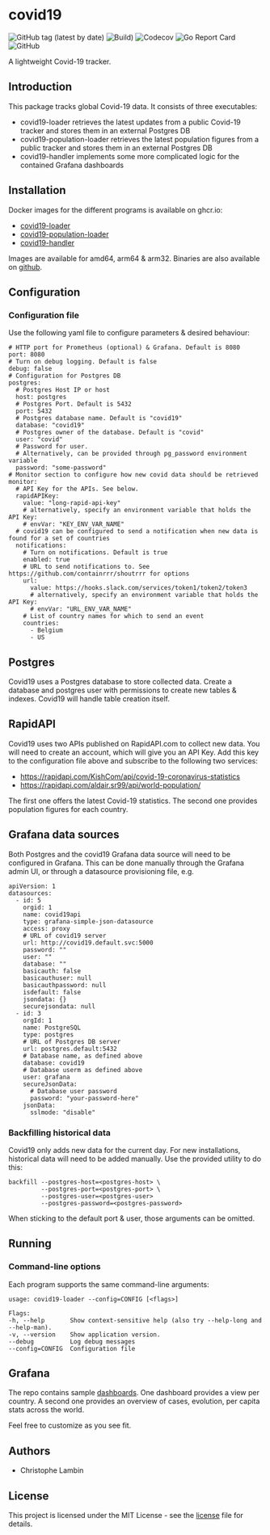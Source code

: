 # covid19
![GitHub tag (latest by date)](https://img.shields.io/github/v/tag/clambin/covid19?color=green&label=Release&style=plastic)
![Build)](https://github.com/clambin/covid19/workflows/Build/badge.svg)
![Codecov](https://img.shields.io/codecov/c/gh/clambin/covid19?style=plastic)
![Go Report Card](https://goreportcard.com/badge/github.com/clambin/covid19)
![GitHub](https://img.shields.io/github/license/clambin/covid19?style=plastic)


A lightweight Covid-19 tracker.

## Introduction
This package tracks global Covid-19 data. It consists of three executables:

- covid19-loader retrieves the latest updates from a public Covid-19 tracker and stores them in an external Postgres DB
- covid19-population-loader retrieves the latest population figures from a public tracker and stores them in an external Postgres DB
- covid19-handler implements some more complicated logic for the contained Grafana dashboards


## Installation
Docker images for the different programs is available on ghcr.io:

- [covid19-loader](https://github.com/clambin/covid19/pkgs/container/covid19-loader)
- [covid19-population-loader](https://github.com/clambin/covid19/pkgs/container/covid19-population-loader)
- [covid19-handler](https://github.com/clambin/covid19/pkgs/container/covid19-handler)

Images are available for amd64, arm64 & arm32. Binaries are also available on [github](https://github.com/clambin/covid19/releases).

## Configuration
### Configuration file

Use the following yaml file to configure parameters & desired behaviour:

```
# HTTP port for Prometheus (optional) & Grafana. Default is 8080
port: 8080
# Turn on debug logging. Default is false
debug: false
# Configuration for Postgres DB
postgres:
  # Postgres Host IP or host
  host: postgres
  # Postgres Port. Default is 5432
  port: 5432
  # Postgres database name. Default is "covid19"
  database: "covid19"
  # Postgres owner of the database. Default is "covid"
  user: "covid"
  # Password for user. 
  # Alternatively, can be provided through pg_password environment variable
  password: "some-password"
# Monitor section to configure how new covid data should be retrieved
monitor:
  # API Key for the APIs. See below.
  rapidAPIKey:
    value: "long-rapid-api-key"
    # alternatively, specify an environment variable that holds the API Key:
    # envVar: "KEY_ENV_VAR_NAME"
  # covid19 can be configured to send a notification when new data is found for a set of countries
  notifications:
    # Turn on notifications. Default is true
    enabled: true
    # URL to send notifications to. See https://github.com/containrrr/shoutrrr for options
    url:
      value: https://hooks.slack.com/services/token1/token2/token3
      # alternatively, specify an environment variable that holds the API Key:
      # envVar: "URL_ENV_VAR_NAME"
    # List of country names for which to send an event
    countries:
      - Belgium
      - US
```

## Postgres
Covid19 uses a Postgres database to store collected data. Create a database and postgres user with permissions to create new tables & indexes. 
Covid19 will handle table creation itself. 

## RapidAPI
Covid19 uses two APIs published on RapidAPI.com to collect new data. You will need to create an account, which will give you an API Key. 
Add this key to the configuration file above and subscribe to the following two services:

- https://rapidapi.com/KishCom/api/covid-19-coronavirus-statistics
- https://rapidapi.com/aldair.sr99/api/world-population/

The first one offers the latest Covid-19 statistics. The second one provides population figures for each country.

## Grafana data sources
Both Postgres and the covid19 Grafana data source will need to be configured in Grafana. 
This can be done manually through the Grafana admin UI, or through a datasource provisioning file, e.g.

```
apiVersion: 1
datasources:
  - id: 5
    orgid: 1
    name: covid19api
    type: grafana-simple-json-datasource
    access: proxy
    # URL of covid19 server
    url: http://covid19.default.svc:5000
    password: ""
    user: ""
    database: ""
    basicauth: false
    basicauthuser: null
    basicauthpassword: null
    isdefault: false
    jsondata: {}
    securejsondata: null
  - id: 3
    orgId: 1
    name: PostgreSQL
    type: postgres
    # URL of Postgres DB server
    url: postgres.default:5432
    # Database name, as defined above
    database: covid19
    # Database userm as defined above
    user: grafana
    secureJsonData:
      # Database user password
      password: "your-password-here"
    jsonData:
      sslmode: "disable"
```

### Backfilling historical data
Covid19 only adds new data for the current day. For new installations, historical data will need to be added manually. 
Use the provided utility to do this:

```
backfill --postgres-host=<postgres-host> \
         --postgres-port=<postgres-port> \
         --postgres-user=<postgres-user>
         --postgres-password=<postgres-password>
```

When sticking to the default port & user, those arguments can be omitted.

## Running
### Command-line options
Each program supports the same command-line arguments:

```
usage: covid19-loader --config=CONFIG [<flags>]

Flags:
-h, --help       Show context-sensitive help (also try --help-long and --help-man).
-v, --version    Show application version.
--debug          Log debug messages
--config=CONFIG  Configuration file
```

## Grafana
The repo contains sample [dashboards](assets/grafana/dashboards). One dashboard provides a view per country.
A second one provides an overview of cases, evolution, per capita stats across the world.

Feel free to customize as you see fit.

## Authors

- Christophe Lambin

## License

This project is licensed under the MIT License - see the [license](LICENSE.md) file for details.
